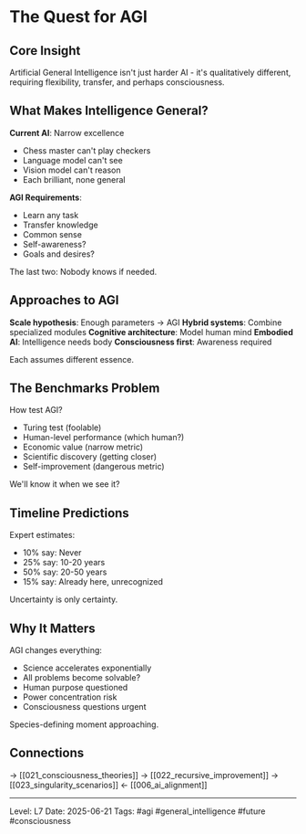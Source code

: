 # The Quest for AGI
## Core Insight
Artificial General Intelligence isn't just harder AI - it's qualitatively different, requiring flexibility, transfer, and perhaps consciousness.

## What Makes Intelligence General?

**Current AI**: Narrow excellence
- Chess master can't play checkers
- Language model can't see
- Vision model can't reason
- Each brilliant, none general

**AGI Requirements**:
- Learn any task
- Transfer knowledge
- Common sense
- Self-awareness?
- Goals and desires?

The last two: Nobody knows if needed.

## Approaches to AGI

**Scale hypothesis**: Enough parameters → AGI
**Hybrid systems**: Combine specialized modules
**Cognitive architecture**: Model human mind
**Embodied AI**: Intelligence needs body
**Consciousness first**: Awareness required

Each assumes different essence.

## The Benchmarks Problem

How test AGI?
- Turing test (foolable)
- Human-level performance (which human?)
- Economic value (narrow metric)
- Scientific discovery (getting closer)
- Self-improvement (dangerous metric)

We'll know it when we see it?

## Timeline Predictions

Expert estimates:
- 10% say: Never
- 25% say: 10-20 years
- 50% say: 20-50 years
- 15% say: Already here, unrecognized

Uncertainty is only certainty.

## Why It Matters

AGI changes everything:
- Science accelerates exponentially
- All problems become solvable?
- Human purpose questioned
- Power concentration risk
- Consciousness questions urgent

Species-defining moment approaching.

## Connections
→ [[021_consciousness_theories]]
→ [[022_recursive_improvement]]
→ [[023_singularity_scenarios]]
← [[006_ai_alignment]]

---
Level: L7
Date: 2025-06-21
Tags: #agi #general_intelligence #future #consciousness